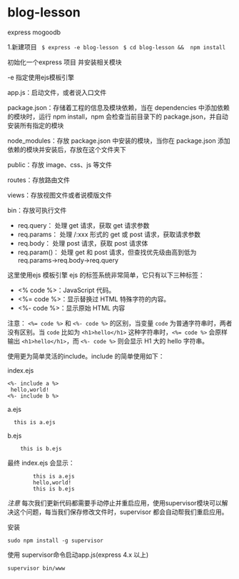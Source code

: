 # blog-lesson
express mogoodb


1.新建项目
` $ express -e blog-lesson`
` $ cd blog-lesson &&  npm install`

初始化一个express 项目 并安装相关模块

-e 指定使用ejs模板引擎


app.js：启动文件，或者说入口文件

package.json：存储着工程的信息及模块依赖，当在 dependencies 中添加依赖的模块时，运行 npm install，npm 会检查当前目录下的 package.json，并自动安装所有指定的模块

node_modules：存放 package.json 中安装的模块，当你在 package.json 添加依赖的模块并安装后，存放在这个文件夹下

public：存放 image、css、js 等文件

routes：存放路由文件

views：存放视图文件或者说模版文件

bin：存放可执行文件



* req.query： 处理 get 请求，获取 get 请求参数
* req.params： 处理 /:xxx 形式的 get 或 post 请求，获取请求参数
* req.body： 处理 post 请求，获取 post 请求体
* req.param()： 处理 get 和 post 请求，但查找优先级由高到低为 req.params→req.body→req.query


这里使用ejs 模板引擎
ejs 的标签系统非常简单，它只有以下三种标签：

* <% code %>：JavaScript 代码。
* <%= code %>：显示替换过 HTML 特殊字符的内容。
* <%- code %>：显示原始 HTML 内容

注意： `<%= code %>` 和 `<%- code %>` 的区别，当变量 `code` 为普通字符串时，两者没有区别。当 `code` 比如为 `<h1>hello</h1>` 这种字符串时，`<%= code %>` 会原样输出 `<h1>hello</h1>`，而 `<%- code %>` 则会显示 H1 大的 hello 字符串。

使用更为简单灵活的include。include 的简单使用如下：

index.ejs

    <%- include a %>
     hello,world!
    <%- include b %>
a.ejs

      this is a.ejs

b.ejs

		this is b.ejs
最终 index.ejs 会显示：
			
			this is a.ejs
			hello,world!
			this is b.ejs

*注意*
每次我们更新代码都需要手动停止并重启应用，使用supervisor模块可以解决这个问题，每当我们保存修改文件时，supervisor 都会自动帮我们重启应用。

安装

`sudo npm install -g supervisor`

使用 supervisor命令启动app.js(express 4.x 以上)

`supervisor bin/www`
